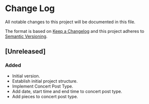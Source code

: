 # Change Log
All notable changes to this project will be documented in this file.

The format is based on [Keep a Changelog](http://keepachangelog.com/) 
and this project adheres to [Semantic Versioning](http://semver.org/).

## [Unreleased]
### Added
- Initial version.
- Establish initial project structure.
- Implement Concert Post Type.
- Add date, start time and end time to concert post type.
- Add pieces to concert post type.
